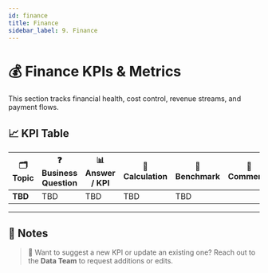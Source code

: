 ```yaml
---
id: finance
title: Finance
sidebar_label: 9. Finance
---
```


# 💰 Finance KPIs & Metrics

This section tracks financial health, cost control, revenue streams, and payment flows.

## 📈 KPI Table

| 🗂️ Topic | ❓ Business Question | 📊 Answer / KPI | 🧮 Calculation | 🎯 Benchmark | 💬 Comments |
| -------- | -------------------- | --------------- | -------------- | ------------ | ----------- |
| **TBD**  | TBD                  | TBD             | TBD            | TBD          |             |

---

## 📝 Notes

> 🔄 Want to suggest a new KPI or update an existing one? Reach out to the **Data Team** to request additions or edits.
